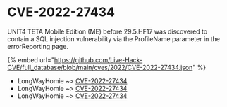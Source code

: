 # CVE-2022-27434

UNIT4 TETA Mobile Edition (ME) before 29.5.HF17 was discovered to contain a SQL injection vulnerability via the ProfileName parameter in the errorReporting page.

{% embed url="https://github.com/Live-Hack-CVE/full_database/blob/main/cves/2022/CVE-2022-27434.json" %}


* LongWayHomie ~> [CVE-2022-27434](https://www.alice-snow.ru/2022/database/cve-2022-27434/cve-2022-27434-longwayhomie)
* LongWayHomie ~> [CVE-2022-27434](https://www.alice-snow.ru/2022/database/cve-2022-27434/cve-2022-27434-longwayhomie)
* LongWayHomie ~> [CVE-2022-27434](https://www.alice-snow.ru/2022/database/cve-2022-27434/cve-2022-27434-longwayhomie)